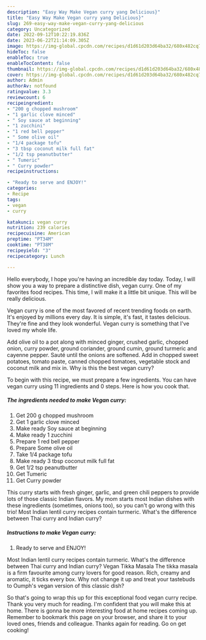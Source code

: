 ```yaml
---
description: "Easy Way Make Vegan curry yang Delicious}"
title: "Easy Way Make Vegan curry yang Delicious}"
slug: 269-easy-way-make-vegan-curry-yang-delicious
category: Uncategorized
date: 2022-09-12T10:22:19.836Z
date: 2023-06-22T21:14:09.305Z
image: https://img-global.cpcdn.com/recipes/d1d61d203d64ba32/680x482cq70/vegan-curry-recipe-main-photo.jpg
hideToc: false
enableToc: true
enableTocContent: false
thumbnail: https://img-global.cpcdn.com/recipes/d1d61d203d64ba32/680x482cq70/vegan-curry-recipe-main-photo.jpg
cover: https://img-global.cpcdn.com/recipes/d1d61d203d64ba32/680x482cq70/vegan-curry-recipe-main-photo.jpg
author: Admin
authorAv: notfound
ratingvalue: 3.3
reviewcount: 6
recipeingredient:
- "200 g chopped mushroom"
- "1 garlic clove minced"
- " Soy sauce at beginning"
- "1 zucchini"
- "1 red bell pepper"
- " Some olive oil"
- "1/4 package tofu"
- "3 tbsp coconut milk full fat"
- "1/2 tsp peanutbutter"
- " Tumeric"
- " Curry powder"
recipeinstructions:

- "Ready to serve and ENJOY!"
categories:
- Recipe
tags:
- vegan
- curry

katakunci: vegan curry 
nutrition: 239 calories
recipecuisine: American
preptime: "PT34M"
cooktime: "PT38M"
recipeyield: "3"
recipecategory: Lunch

---
```



Hello everybody, I hope you're having an incredible day today. Today, I will show you a way to prepare a distinctive dish, vegan curry. One of my favorites food recipes. This time, I will make it a little bit unique. This will be really delicious.

Vegan curry is one of the most favored of recent trending foods on earth. It's enjoyed by millions every day. It is simple, it's fast, it tastes delicious. They're fine and they look wonderful. Vegan curry is something that I've loved my whole life.

Add olive oil to a pot along with minced ginger, crushed garlic, chopped onion, curry powder, ground coriander, ground cumin, ground turmeric and cayenne pepper. Sauté until the onions are softened. Add in chopped sweet potatoes, tomato paste, canned chopped tomatoes, vegetable stock and coconut milk and mix in. Why is this the best vegan curry?


To begin with this recipe, we must prepare a few ingredients. You can have vegan curry using 11 ingredients and 0 steps. Here is how you cook that.

<!--inarticleads1-->

##### The ingredients needed to make Vegan curry:

1. Get 200 g chopped mushroom
1. Get 1 garlic clove minced
1. Make ready  Soy sauce at beginning
1. Make ready 1 zucchini
1. Prepare 1 red bell pepper
1. Prepare  Some olive oil
1. Take 1/4 package tofu
1. Make ready 3 tbsp coconut milk full fat
1. Get 1/2 tsp peanutbutter
1. Get  Tumeric
1. Get  Curry powder


This curry starts with fresh ginger, garlic, and green chili peppers to provide lots of those classic Indian flavors. My mom starts most Indian dishes with these ingredients (sometimes, onions too), so you can&#39;t go wrong with this trio! Most Indian lentil curry recipes contain turmeric. What&#39;s the difference between Thai curry and Indian curry? 

<!--inarticleads2-->

##### Instructions to make Vegan curry:


1. Ready to serve and ENJOY!

Most Indian lentil curry recipes contain turmeric. What&#39;s the difference between Thai curry and Indian curry? Vegan Tikka Masala The tikka masala is a firm favourite among curry lovers for good reason. Rich, creamy and aromatic, it ticks every box. Why not change it up and treat your tastebuds to Oumph&#39;s vegan version of this classic dish? 

So that's going to wrap this up for this exceptional food vegan curry recipe. Thank you very much for reading. I'm confident that you will make this at home. There is gonna be more interesting food at home recipes coming up. Remember to bookmark this page on your browser, and share it to your loved ones, friends and colleague. Thanks again for reading. Go on get cooking!
